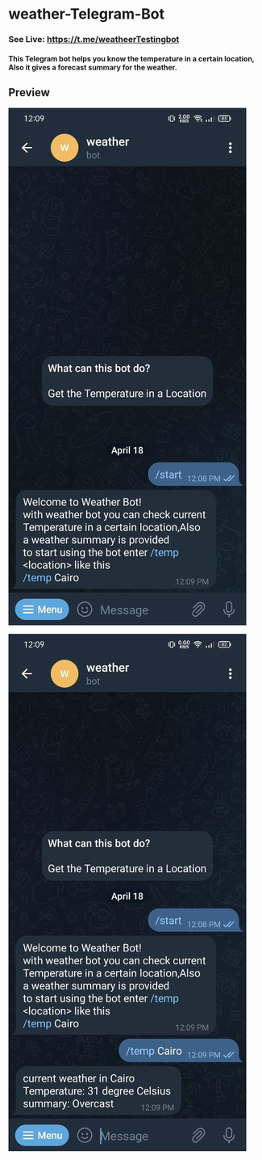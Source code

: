 # weather-Telegram-Bot

### See Live: https://t.me/weatheerTestingbot

#### This Telegram bot helps you know the temperature in a certain location, Also it gives a forecast summary for the weather.

## Preview

![start pic](https://github.com/MohamedMedhat21/weather-Telegram-Bot/blob/main/media/start%20pic.jpg)

![temp pic](https://github.com/MohamedMedhat21/weather-Telegram-Bot/blob/main/media/temp%20pic.jpg)
